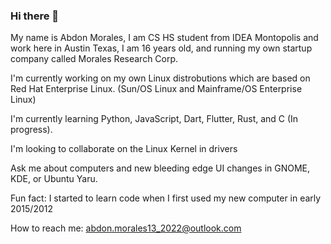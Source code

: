 ### Hi there 👋
My name is Abdon Morales, I am CS HS student from IDEA Montopolis and work here in Austin Texas, I am 16 years old, and running my own startup company called Morales Research Corp.

I'm currently working on my own Linux distrobutions which are based on Red Hat Enterprise Linux. (Sun/OS Linux and Mainframe/OS Enterprise Linux)

I'm currently learning Python, JavaScript, Dart, Flutter, Rust, and C (In progress).

I'm looking to collaborate on the Linux Kernel in drivers

Ask me about computers and new bleeding edge UI changes in GNOME, KDE, or Ubuntu Yaru.

Fun fact: I started to learn code when I first used my new computer in early 2015/2012

How to reach me: abdon.morales13_2022@outlook.com
<!--
**abdonmorales/abdonmorales** is a ✨ _special_ ✨ repository because its `README.md` (this file) appears on your GitHub profile.

Here are some ideas to get you started:

- 🔭 I’m currently working on ...
- 🌱 I’m currently learning ...
- 👯 I’m looking to collaborate on ...
- 🤔 I’m looking for help with ...
- 💬 Ask me about ...
- 📫 How to reach me: ...
- 😄 Pronouns: ...
- ⚡ Fun fact: ...
-->
